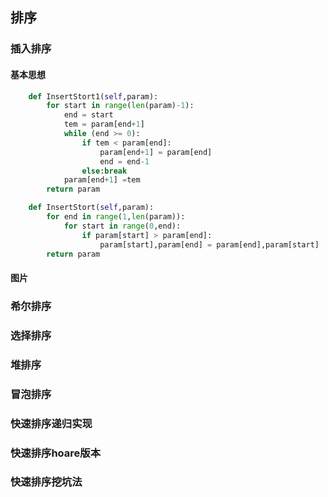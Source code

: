 ## 排序
### 插入排序
#### 基本思想
```python
    def InsertStort1(self,param):
        for start in range(len(param)-1):
            end = start
            tem = param[end+1]
            while (end >= 0):
                if tem < param[end]:
                    param[end+1] = param[end]
                    end = end-1
                else:break
            param[end+1] =tem
        return param
```
```python
    def InsertStort(self,param):
        for end in range(1,len(param)):
            for start in range(0,end):
                if param[start] > param[end]:
                    param[start],param[end] = param[end],param[start]
        return param
```
#### 图片



#### 
### 希尔排序
### 选择排序
### 堆排序
 
### 冒泡排序
 
### 快速排序递归实现

### 快速排序hoare版本
### 快速排序挖坑法
